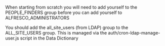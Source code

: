   
When starting from scratch you will need to add yourself to the PEOPLE_FINDERS
group before you can add yourself to ALFRESCO_ADMINISTRATORS

You should add the all_site_users (from LDAP) group to the ALL_SITE_USERS
group. This is managed via the auth/cron-ldap-manage-user.js script in the Data
Dictionary
